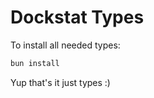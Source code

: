 # Dockstat Types

To install all needed types:

```bash
bun install
```

Yup that's it just types :)
